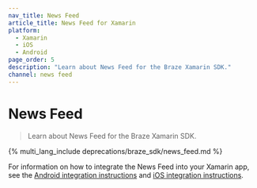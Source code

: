 ```yaml
---
nav_title: News Feed
article_title: News Feed for Xamarin
platform: 
  - Xamarin
  - iOS
  - Android
page_order: 5
description: "Learn about News Feed for the Braze Xamarin SDK."
channel: news feed 
---
```


# News Feed

> Learn about News Feed for the Braze Xamarin SDK.

{% multi_lang_include deprecations/braze_sdk/news_feed.md %}

For information on how to integrate the News Feed into your Xamarin app, see the [Android integration instructions]({{site.baseurl}}/developer_guide/platform_integration_guides/android/news_feed/) and [iOS integration instructions]({{site.baseurl}}/developer_guide/platform_integration_guides/legacy_sdks/ios/news_feed/integration).
